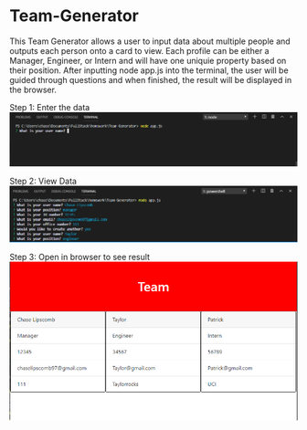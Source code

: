 # Team-Generator
This Team Generator allows a user to input data about multiple people and outputs each person onto a card to view. Each profile can be either a Manager, Engineer, or Intern and will have one uniquie property based on their position.
After inputting node app.js into the terminal, the user will be guided through questions and when finished, the result will be displayed in the browser.

Step 1: Enter the data
![Start of Profile Generator](Capture1.PNG)

Step 2: View Data
![After data is inputted](Capture2.PNG)

Step 3: Open in browser to see result
![See html file for result](Capture3.PNG)